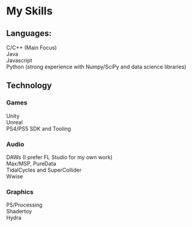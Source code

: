 # My Skills

## Languages:

C/C++ (Main Focus) <br>
Java <br>
Javascript <br>
Python (strong experience with Numpy/SciPy and data science libraries) <br>

## Technology

### Games
Unity <br>
Unreal <br>
PS4/PS5 SDK and Tooling <br>

### Audio
DAWs (I prefer FL Studio for my own work) <br>
Max/MSP, PureData <br>
TidalCycles and SuperCollider <br>
Wwise  <br>

### Graphics
P5/Processing <br>
Shadertoy <br>
Hydra <br>
